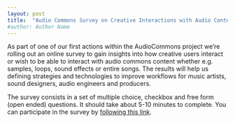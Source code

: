 ```yaml
---
layout: post
title:  "Audio Commons Survey on Creative Interactions with Audio Content"
#author: Author Name
---
```


As part of one of our first actions within the AudioCommons project we’re rolling out an online survey to gain insights into how creative users interact or wish to be able to interact with audio commons content whether e.g. samples, loops, sound effects or entire songs.
The results will help us defining strategies and technologies to improve workflows for music artists, sound designers, audio engineers and producers.

The survey consists in a set of multiple choice, checkbox and free form (open ended) questions.
It should take about 5-10 minutes to complete.
You can participate in the survey by [following this link](https://goo.gl/U8mAz9).
